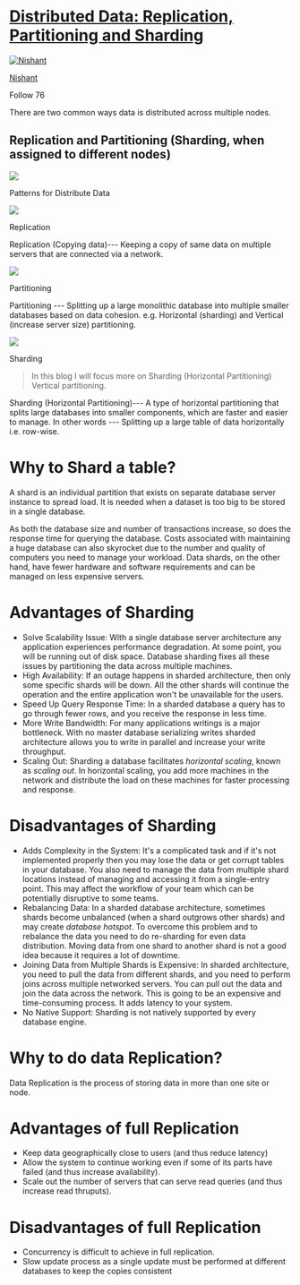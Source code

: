 [Distributed Data: Replication, Partitioning and Sharding](https://medium.com/@nishantparmar/distribute-data-replication-partitioning-and-sharding-920a71481c1c)
========================================================

[![Nishant](https://miro.medium.com/v2/resize:fill:88:88/1*wRZfXfEA5wlAy_y6QXvT_A.jpeg)](https://medium.com/@nishantparmar?source=post_page-----920a71481c1c--------------------------------)

[Nishant](https://medium.com/@nishantparmar?source=post_page-----920a71481c1c--------------------------------)

Follow 76

There are two common ways data is distributed across multiple nodes.

Replication and Partitioning (Sharding, when assigned to different nodes)
-------------------------------------------------------------------------

![](https://miro.medium.com/v2/resize:fit:460/1*zIdOtye14qYFRwFqMWmZRQ.png)

Patterns for Distribute Data

![](https://miro.medium.com/v2/resize:fit:128/0*hCAaJKDD3TtPRunL.png)

Replication

Replication (Copying data)--- Keeping a copy of same data on multiple servers that are connected via a network.

![](https://miro.medium.com/v2/resize:fit:200/1*fqCMuxG46YTjDcJeqo0W3g.jpeg)

Partitioning

Partitioning --- Splitting up a large monolithic database into multiple smaller databases based on data cohesion. e.g. Horizontal (sharding) and Vertical (increase server size) partitioning.

![](https://miro.medium.com/v2/resize:fit:200/1*mARssEbh6DcyDegq224tGg.jpeg)

Sharding

> In this blog I will focus more on Sharding (Horizontal Partitioning) Vertical partitioning.

Sharding (Horizontal Partitioning)--- A type of horizontal partitioning that splits large databases into smaller components, which are faster and easier to manage. In other words --- Splitting up a large table of data horizontally i.e. row-wise.

Why to Shard a table?
=====================

A shard is an individual partition that exists on separate database server instance to spread load. It is needed when a dataset is too big to be stored in a single database.

As both the database size and number of transactions increase, so does the response time for querying the database. Costs associated with maintaining a huge database can also skyrocket due to the number and quality of computers you need to manage your workload. Data shards, on the other hand, have fewer hardware and software requirements and can be managed on less expensive servers.

Advantages of Sharding
======================

-   Solve Scalability Issue: With a single database server architecture any application experiences performance degradation. At some point, you will be running out of disk space. Database sharding fixes all these issues by partitioning the data across multiple machines.
-   High Availability: If an outage happens in sharded architecture, then only some specific shards will be down. All the other shards will continue the operation and the entire application won't be unavailable for the users.
-   Speed Up Query Response Time: In a sharded database a query has to go through fewer rows, and you receive the response in less time.
-   More Write Bandwidth: For many applications writings is a major bottleneck. With no master database serializing writes sharded architecture allows you to write in parallel and increase your write throughput.
-   Scaling Out: Sharding a database facilitates *horizontal scaling*, known as *scaling out*. In horizontal scaling, you add more machines in the network and distribute the load on these machines for faster processing and response.

Disadvantages of Sharding
=========================

-   Adds Complexity in the System: It's a complicated task and if it's not implemented properly then you may lose the data or get corrupt tables in your database. You also need to manage the data from multiple shard locations instead of managing and accessing it from a single-entry point. This may affect the workflow of your team which can be potentially disruptive to some teams.
-   Rebalancing Data: In a sharded database architecture, sometimes shards become unbalanced (when a shard outgrows other shards) and may create *database hotspot*. To overcome this problem and to rebalance the data you need to do re-sharding for even data distribution. Moving data from one shard to another shard is not a good idea because it requires a lot of downtime.
-   Joining Data from Multiple Shards is Expensive: In sharded architecture, you need to pull the data from different shards, and you need to perform joins across multiple networked servers. You can pull out the data and join the data across the network. This is going to be an expensive and time-consuming process. It adds latency to your system.
-   No Native Support: Sharding is not natively supported by every database engine.

Why to do data Replication?
===========================

Data Replication is the process of storing data in more than one site or node.

Advantages of full Replication
==============================

-   Keep data geographically close to users (and thus reduce latency)
-   Allow the system to continue working even if some of its parts have failed (and thus increase availability).
-   Scale out the number of servers that can serve read queries (and thus increase read thruputs).

Disadvantages of full Replication
=================================

-   Concurrency is difficult to achieve in full replication.
-   Slow update process as a single update must be performed at different databases to keep the copies consistent